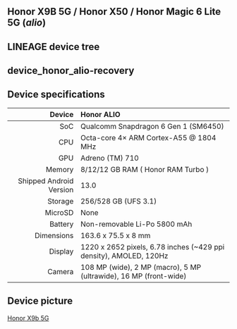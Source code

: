 #
## Honor X9B 5G / Honor X50 / Honor Magic 6 Lite 5G (_alio_)
## LINEAGE device tree
## device_honor_alio-recovery

## Device specifications

Device                 | Honor ALIO
-----------------------:|:-------------------------
SoC                     | Qualcomm Snapdragon 6 Gen 1 (SM6450)
CPU                     | Octa-core 4× ARM Cortex-A55 @ 1804 MHz | 4× ARM Cortex-A78 @ 2208MHz
GPU                     | Adreno (TM) 710
Memory                  | 8/12/12 GB RAM ( Honor RAM Turbo )
Shipped Android Version | 13.0
Storage                 | 256/528 GB (UFS 3.1)
MicroSD                 | None
Battery                 | Non-removable Li-Po 5800 mAh
Dimensions              | 163.6 x 75.5 x 8 mm
Display                 | 1220 x 2652 pixels, 6.78 inches (~429 ppi density), AMOLED, 120Hz
Camera                  | 108 MP (wide), 2 MP (macro), 5 MP (ultrawide), 16 MP (front-wide)

## Device picture

[Honor X9b 5G](https://fdn2.gsmarena.com/vv/pics/honor/honor-x9b-2.jpg)



